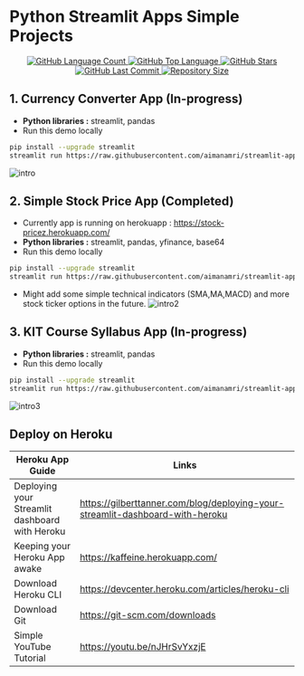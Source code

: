 # Python Streamlit Apps Simple Projects

<p align="center">
  <a href="https://github.com/aimanamri/streamlit-app">
    <img alt="GitHub Language Count" src="https://img.shields.io/github/languages/count/aimanamri/streamlit-app">
  </a>

  <a href="https://github.com/aimanamri/streamlit-app">
    <img alt="GitHub Top Language" src="https://img.shields.io/github/languages/top/aimanamri/streamlit-app">
  </a>
  
  <a href="https://github.com/aimanamri/streamlit-app/stargazers">
    <img alt="GitHub Stars" src="https://img.shields.io/github/stars/aimanamri/streamlit-app?style=social">
  </a>

  <a href="https://github.com/aimanamri/streamlit-app/commits/main">
    <img alt="GitHub Last Commit" src="https://img.shields.io/github/last-commit/aimanamri/streamlit-app">
  </a>

  <a href="https://github.com/aimanamri/streamlit-app">
    <img alt="Repository Size" src="https://img.shields.io/github/repo-size/aimanamri/streamlit-app">
  </a>
</p>

## 1. Currency Converter App  (In-progress) 
- **Python libraries :** streamlit, pandas 
- Run this demo locally
```bash
pip install --upgrade streamlit
streamlit run https://raw.githubusercontent.com/aimanamri/streamlit-app/main/currencyconverterapp.py
```
![intro](https://github.com/aimanamri/streamlit-app/blob/main/images/intro.gif)
<br>
## 2. Simple Stock Price App (Completed)
- Currently app is running on herokuapp : https://stock-pricez.herokuapp.com/
- **Python libraries :** streamlit, pandas, yfinance, base64 
- Run this demo locally
```bash
pip install --upgrade streamlit
streamlit run https://raw.githubusercontent.com/aimanamri/streamlit-app/main/stockprice.py
```
- Might add some simple technical indicators (SMA,MA,MACD) and more stock ticker options in the future.
![intro2](https://github.com/aimanamri/streamlit-app/blob/main/images/intro2.gif)
## 3. KIT Course Syllabus App  (In-progress) 
- **Python libraries :** streamlit, pandas
- Run this demo locally
```bash
pip install --upgrade streamlit
streamlit run https://raw.githubusercontent.com/aimanamri/streamlit-app/main/syllabusapp.py
```
![intro3](https://github.com/aimanamri/streamlit-app/blob/main/images/intro3.gif)

## Deploy on Heroku
|         Heroku App Guide    | Links                                                                |
| ----------------- | ------------------------------------------------------------------ |
| Deploying your Streamlit dashboard with Heroku | https://gilberttanner.com/blog/deploying-your-streamlit-dashboard-with-heroku |
| Keeping your Heroku App awake | https://kaffeine.herokuapp.com/ |
| Download Heroku CLI | https://devcenter.heroku.com/articles/heroku-cli |
| Download Git | https://git-scm.com/downloads |
| Simple YouTube Tutorial |https://youtu.be/nJHrSvYxzjE |
